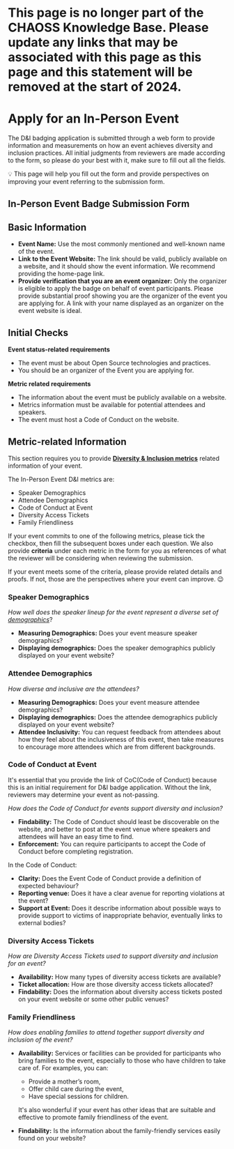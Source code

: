 # **This page is no longer part of the CHAOSS Knowledge Base. Please update any links that may be associated with this page as this page and this statement will be removed at the start of 2024.**





# Apply for an In-Person Event

The D&I badging application is submitted through a web form to provide information and measurements on how an event achieves diversity and inclusion practices. All initial judgments from reviewers are made according to the form, so please do your best with it, make sure to fill out all the fields.

💡 This page will help you fill out the form and provide perspectives on improving your event referring to the submission form.

## In-Person Event Badge Submission Form

## Basic Information

* **Event Name:** Use the most commonly mentioned and well-known name of the event.
* **Link to the Event Website:** The link should be valid, publicly available on a website, and it should show the event information. We recommend providing the home-page link.
* **Provide verification that you are an event organizer:** Only the organizer is eligible to apply the badge on behalf of event participants. Please provide substantial proof showing you are the organizer of the event you are applying for. A link with your name displayed as an organizer on the event website is ideal.

## Initial Checks

**Event status-related requirements**

* The event must be about Open Source technologies and practices.
* You should be an organizer of the Event you are applying for.

**Metric related requirements**

* The information about the event must be publicly available on a website.
* Metrics information must be available for potential attendees and speakers.
* The event must host a Code of Conduct on the website.

## Metric-related Information

This section requires you to provide [**Diversity & Inclusion metrics**](https://github.com/chaoss/wg-diversity-inclusion/) related information of your event.

The In-Person Event D&I metrics are:

* Speaker Demographics
* Attendee Demographics
* Code of Conduct at Event
* Diversity Access Tickets
* Family Friendliness

If your event commits to one of the following metrics, please tick the checkbox, then fill the subsequent boxes under each question. We also provide **criteria** under each metric in the form for you as references of what the reviewer will be considering when reviewing the submission.

If your event meets some of the criteria, please provide related details and proofs. If not, those are the perspectives where your event can improve. 😉

### Speaker Demographics

_How well does the speaker lineup for the event represent a diverse set of_ [_demographics_](https://github.com/chaoss/wg-diversity-inclusion/tree/master/demographic-data)?

* **Measuring Demographics:** Does your event measure speaker demographics? 
* **Displaying demographics:** Does the speaker demographics publicly displayed on your event website?

### Attendee Demographics

_How diverse and inclusive are the attendees?_

* **Measuring Demographics:** Does your event measure attendee demographics? 
* **Displaying demographics:** Does the attendee demographics publicly displayed on your event website?
* **Attendee Inclusivity:** You can request feedback from attendees about how they feel about the inclusiveness of this event, then take measures to encourage more attendees which are from different backgrounds.

### Code of Conduct at Event

It's essential that you provide the link of CoC\(Code of Conduct\) because this is an initial requirement for D&I badge application. Without the link, reviewers may determine your event as not-passing.


_How does the Code of Conduct for events support diversity and inclusion?_

* **Findability:** The Code of Conduct should least be discoverable on the website, and better to post at the event venue where speakers and attendees will have an easy time to find.
* **Enforcement:** You can require participants to accept the Code of Conduct before completing registration.

In the Code of Conduct:

* **Clarity:** Does the Event Code of Conduct provide a definition of expected behaviour?
* **Reporting venue:** Does it have a clear avenue for reporting violations at the event?
* **Support at Event:** Does it describe information about possible ways to provide support to victims of inappropriate behavior, eventually links to external bodies? 

### Diversity Access Tickets

_How are Diversity Access Tickets used to support diversity and inclusion for an event?_

* **Availability:** How many types of diversity access tickets are available?
* **Ticket allocation:** How are those diversity access tickets allocated?
* **Findability:** Does the information about diversity access tickets posted on your event website or some other public venues?

### Family Friendliness

_How does enabling families to attend together support diversity and inclusion of the event?_

* **Availability:** Services or facilities can be provided for participants who bring families to the event, especially to those who have children to take care of. For examples, you can:

  * Provide a mother’s room,
  * Offer child care during the event,
  * Have special sessions for children. 

  It's also wonderful if your event has other ideas that are suitable and effective to promote family friendliness of the event.

* **Findability:** Is the information about the family-friendly services easily found on your website?

